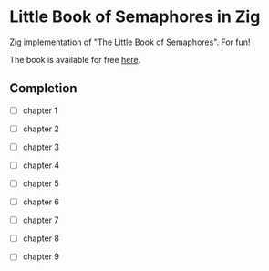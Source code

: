 # Little Book of Semaphores in Zig

Zig implementation of "The Little Book of Semaphores". For fun!

The book is available for free [here](https://greenteapress.com/wp/semaphores/).

## Completion

- [ ] chapter 1
- [ ] chapter 2
- [ ] chapter 3
- [ ] chapter 4
- [ ] chapter 5
- [ ] chapter 6
- [ ] chapter 7
- [ ] chapter 8
- [ ] chapter 9

